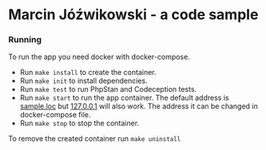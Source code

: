 # Marcin Jóźwikowski - a code sample

### Running

To run the app you need docker with docker-compose.

* Run `make install` to create the container.
* Run `make init` to install dependencies.
* Run `make test` to run PhpStan and Codeception tests.
* Run `make start` to run the app container. The default address is [sample.loc](http://sample.loc) but [127.0.0.1](http://127.0.0.1) will also work. The address it can be changed in docker-compose file.
* Run `make stop` to stop the container.

To remove the created container run `make uninstall`
